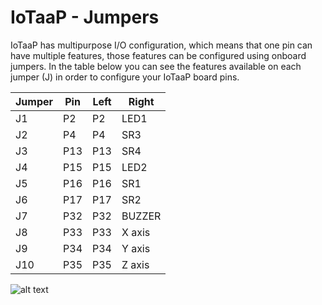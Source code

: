 # IoTaaP - Jumpers

IoTaaP has multipurpose I/O configuration, which means that one pin can have multiple features, those features can be configured using onboard jumpers. In the table below you can see the features available on each jumper (J) in order to configure your IoTaaP board pins.

|  **Jumper** |	**Pin**	 |  **Left**  |	**Right**  | 
| -------- |---------| -------|------------|
|   J1	|   P2  | P2  |	LED1  |
|   J2  |	P4  | P4  |	SR3   |   
|   J3  |	P13 | P13 |	SR4   |
|   J4  |	P15 | P15 |	LED2  |
|   J5  |	P16 | P16 |	SR1   |
|   J6  |	P17	| P17 |	SR2   |
|   J7  |	P32	| P32 |	BUZZER|
|   J8  |	P33	| P33 |	X axis|
|   J9  |	P34	| P34 |	Y axis|
|   J10 |	P35	| P35 |	Z axis|

![alt text](https://files.iotaap.io/assets/iotaap-tutorials/iotaap-jumpers/iotaap-jumpers-side.png#right "IoTaaP Jumpers")